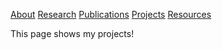 [About](About.md) [Research](Research.md) [Publications](Publications.md) [Projects](Projects.md) [Resources](Resources.md)

This page shows my projects!
